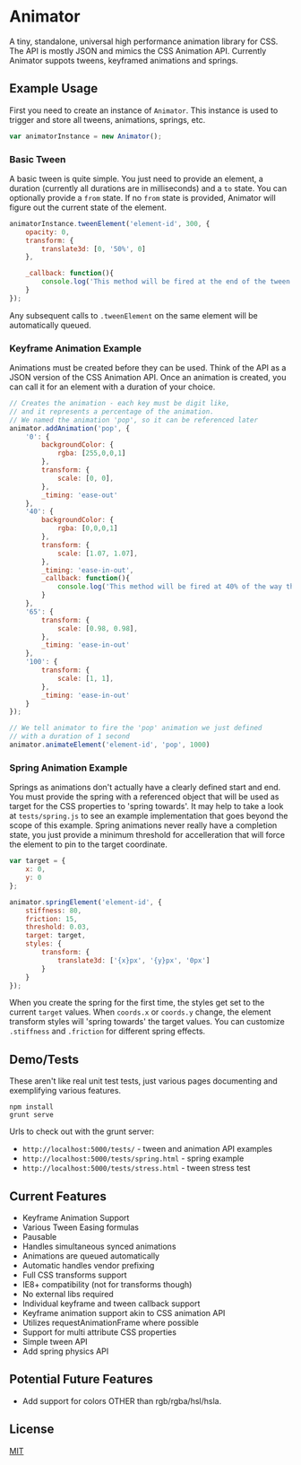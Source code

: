 # Animator

A tiny, standalone, universal high performance animation library for CSS.  The API is
mostly JSON and mimics the CSS Animation API.  Currently Animator suppots
tweens, keyframed animations and springs.

## Example Usage

First you need to create an instance of `Animator`.  This instance is used to
trigger and store all tweens, animations, springs, etc.


```js
var animatorInstance = new Animator();
```

### Basic Tween

A basic tween is quite simple.  You just need to provide an element, a duration
(currently all durations are in milliseconds) and a `to` state.  You can
optionally provide a `from` state.  If no `from` state is provided, Animator
will figure out the current state of the element.

```js
animatorInstance.tweenElement('element-id', 300, {
    opacity: 0,
    transform: {
        translate3d: [0, '50%', 0]
    },

    _callback: function(){
        console.log('This method will be fired at the end of the tween');
    }
});
```

Any subsequent calls to `.tweenElement` on the same element will be
automatically queued.


### Keyframe Animation Example

Animations must be created before they can be used.  Think of the API as a JSON
version of the CSS Animation API.  Once an animation is created, you can call it
for an element with a duration of your choice.

```js
// Creates the animation - each key must be digit like,
// and it represents a percentage of the animation.
// We named the animation 'pop', so it can be referenced later
animator.addAnimation('pop', {
    '0': {
        backgroundColor: {
            rgba: [255,0,0,1]
        },
        transform: {
            scale: [0, 0],
        },
        _timing: 'ease-out'
    },
    '40': {
        backgroundColor: {
            rgba: [0,0,0,1]
        },
        transform: {
            scale: [1.07, 1.07],
        },
        _timing: 'ease-in-out',
        _callback: function(){
            console.log('This method will be fired at 40% of the way through the animation');
        }
    },
    '65': {
        transform: {
            scale: [0.98, 0.98],
        },
        _timing: 'ease-in-out'
    },
    '100': {
        transform: {
            scale: [1, 1],
        },
        _timing: 'ease-in-out'
    }
});

// We tell animator to fire the 'pop' animation we just defined
// with a duration of 1 second
animator.animateElement('element-id', 'pop', 1000)
```


### Spring Animation Example

Springs as animations don't actually have a clearly defined start and end.  You
must provide the spring with a referenced object that will be used as target
for the CSS properties to 'spring towards'.  It may help to take a look at
`tests/spring.js` to see an example implementation that goes beyond the scope
of this example.  Spring animations never really have a completion state, you
just provide a minimum threshold for accelleration that will force the element
to pin to the target coordinate.

```js
var target = {
    x: 0,
    y: 0
};

animator.springElement('element-id', {
    stiffness: 80,
    friction: 15,
    threshold: 0.03,
    target: target,
    styles: {
        transform: {
            translate3d: ['{x}px', '{y}px', '0px']
        }
    }
});
```

When you create the spring for the first time, the styles get set to the
current `target` values.  When `coords.x` or `coords.y` change, the element
transform styles will 'spring towards' the target values.  You can customize
`.stiffness` and `.friction` for different spring effects.


## Demo/Tests

These aren't like real unit test tests, just various pages documenting and
exemplifying various features.

```
npm install
grunt serve
```

Urls to check out with the grunt server:

* `http://localhost:5000/tests/` - tween and animation API examples
* `http://localhost:5000/tests/spring.html` - spring example
* `http://localhost:5000/tests/stress.html` - tween stress test


## Current Features

* Keyframe Animation Support
* Various Tween Easing formulas
* Pausable
* Handles simultaneous synced animations
* Animations are queued automatically
* Automatic handles vendor prefixing
* Full CSS transforms support
* IE8+ compatibility (not for transforms though)
* No external libs required
* Individual keyframe and tween callback support
* Keyframe animation support akin to CSS animation API
* Utilizes requestAnimationFrame where possible
* Support for multi attribute CSS properties
* Simple tween API
* Add spring physics API


## Potential Future Features

* Add support for colors OTHER than rgb/rgba/hsl/hsla.


## License

[MIT](http://en.wikipedia.org/wiki/MIT_License)
